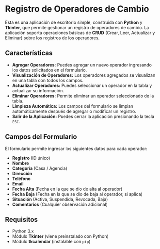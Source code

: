 # Registro de Operadores de Cambio

Esta es una aplicación de escritorio simple, construida con **Python** y **Tkinter**, que permite gestionar un registro de operadores de cambio. La aplicación soporta operaciones básicas de **CRUD** (Crear, Leer, Actualizar y Eliminar) sobre los registros de los operadores.

## Características

- **Agregar Operadores:** Puedes agregar un nuevo operador ingresando los datos solicitados en el formulario.
- **Visualización de Operadores:** Los operadores agregados se visualizan en una tabla con todos los campos.
- **Actualizar Operadores:** Puedes seleccionar un operador en la tabla y actualizar su información.
- **Eliminar Operadores:** Permite eliminar un operador seleccionado de la tabla.
- **Limpieza Automática:** Los campos del formulario se limpian automáticamente después de agregar o modificar un registro.
- **Salir de la Aplicación:** Puedes cerrar la aplicación presionando la tecla `ESC`.

## Campos del Formulario

El formulario permite ingresar los siguientes datos para cada operador:

- **Registro** (ID único)
- **Nombre**
- **Categoría** (Casa / Agencia)
- **Dirección**
- **Teléfono**
- **Email**
- **Fecha Alta** (Fecha en la que se dio de alta al operador)
- **Fecha Baja** (Fecha en la que se dio de baja al operador, si aplica)
- **Situación** (Activa, Suspendida, Revocada, Baja)
- **Comentarios** (Cualquier observación adicional)

## Requisitos

- Python 3.x
- Módulo **Tkinter** (viene preinstalado con Python)
- Módulo **tkcalendar** (instalable con `pip`)

